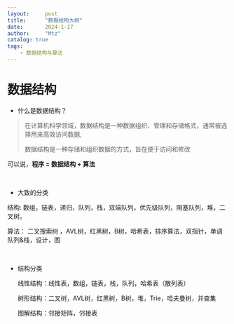 ```yaml
---
layout:     post
title:      "数据结构大纲"
date:       2024-1-17
author:     "Mtz"
catalog: true
tags:
    - 数据结构与算法
---
```




# 数据结构



* 什么是数据结构？

> 在计算机科学领域，数据结构是一种数据组织、管理和存储格式，通常被选择用来高效访问数据,
>
> 数据结构是一种存储和组织数据的方式，旨在便于访问和修改

可以说，**程序 = 数据结构 + 算法**

<br/>

* 大致的分类

结构: 数组，链表，递归，队列，栈，双端队列，优先级队列，阻塞队列，堆，二叉树。

算法： 二叉搜索树 ，AVL树，红黑树，B树，哈希表，排序算法，双指针，单调队列&栈，设计，图

<br/>

* 结构分类

  线性结构：线性表，数组，链表，栈，队列，哈希表（散列表）

  树形结构：二叉树，AVL树，红黑树，B树，堆，Trie，哈夫曼树，并查集

  图解结构：邻接矩阵，邻接表